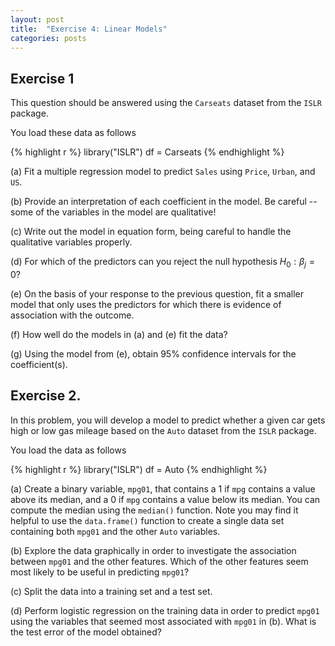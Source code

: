 ```yaml
---
layout: post
title:  "Exercise 4: Linear Models"
categories: posts
---
```


## Exercise 1

This question should be answered using the `Carseats` dataset from the `ISLR` package.

You load these data as follows

{% highlight r %}
library("ISLR")
df = Carseats
{% endhighlight %}

(a) Fit a multiple regression model to predict `Sales` using `Price`,
`Urban`, and `US`.

(b) Provide an interpretation of each coefficient in the model. Be
careful -- some of the variables in the model are qualitative!

(c) Write out the model in equation form, being careful to handle the qualitative variables properly.

(d) For which of the predictors can you reject the null hypothesis $H_0 : \beta_j =0$?

(e) On the basis of your response to the previous question, fit a smaller model that only uses the predictors for which there is evidence of association with the outcome.

(f) How well do the models in (a) and (e) fit the data?

(g) Using the model from (e), obtain 95% confidence intervals for the coefficient(s).


## Exercise 2.

In this problem, you will develop a model to predict whether a given car gets high or low gas mileage based on the `Auto` dataset from the `ISLR` package.

You load the data as follows

{% highlight r %}
library("ISLR")
df = Auto
{% endhighlight %}

(a) Create a binary variable, `mpg01`, that contains a 1 if `mpg` contains a value above its median, and a 0 if `mpg` contains a value below its median. You can compute the median using the `median()` function. Note you may find it helpful to use the `data.frame()` function to create a single data set containing both `mpg01` and the other `Auto` variables.

(b) Explore the data graphically in order to investigate the association between `mpg01` and the other features. Which of the other features seem most likely to be useful in predicting `mpg01`? 

(c) Split the data into a training set and a test set.

(d) Perform logistic regression on the training data in order to predict `mpg01` using the variables that seemed most associated with `mpg01` in (b). What is the test error of the model obtained?


